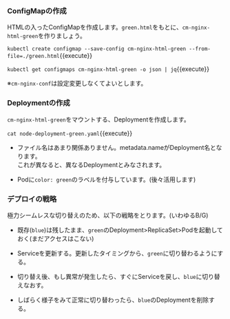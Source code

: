 ### ConfigMapの作成

HTMLの入ったConfigMapを作成します。`green.html`をもとに、`cm-nginx-html-green`を作りましょう。

`kubectl create configmap --save-config cm-nginx-html-green --from-file=./green.html`{{execute}}

`kubectl get configmaps cm-nginx-html-green -o json | jq`{{execute}}

※`cm-nginx-conf`は設定変更しなくてよいとします。


### Deploymentの作成

`cm-nginx-html-green`をマウントする、Deploymentを作成します。

`cat node-deployment-green.yaml`{{execute}}

- ファイル名はあまり関係ありません。metadata.nameがDeployment名となります。  
  これが異なると、異なるDeploymentとみなされます。

- Podに`color: green`のラベルを付与しています。(後々活用します)

### デプロイの戦略

極力シームレスな切り替えのため、以下の戦略をとります。(いわゆるB/G)

- 既存(`blue`)は残したまま、`green`のDeployment>ReplicaSet>Podを起動しておく(まだアクセスはこない)

- Serviceを更新する。更新したタイミングから、`green`に切り替わるようにする。

- 切り替え後、もし異常が発生したら、すぐにServiceを戻し、`blue`に切り替えなおす。

- しばらく様子をみて正常に切り替わったら、`blue`のDeploymentを削除する。

